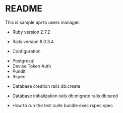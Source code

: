 # README

This is sample api to users manager.

* Ruby version 2.7.2

* Rails version 6.0.3.4

* Configuration
- Postgresql
- Devise Token Auth
- Pundit
- Rspec

* Database creation
    rails db:create

* Database initialization
    rails db:migrate
    rails db:seed

* How to run the test suite
    bundle exec rspec spec

